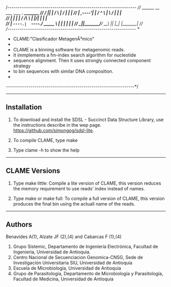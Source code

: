 /*---------------------------------------------------------------
//    ______  __          ___      .___  ___.  _______ 
//   /      ||  |        /   \     |   \/   | |   ____|
//  |  ,----'|  |       /  ^  \    |  \  /  | |  |__   
//  |  |     |  |      /  /_\  \   |  |\/|  | |   __|  
//  |  `----.|  `----./  _____  \  |  |  |  | |  |____ 
//   \______||_______/__/     \__\ |__|  |__| |_______|
//                                                     
/*---------------------------------------------------------------
 *
 *   CLAME:"Clasificador MetagenÃ³mico"
 *	
 *   CLAME is a binning software for metagenomic reads.
 *   It immplements a fm-index search algorithm for nucleotide 
 *   sequence alignment. Then it uses strongly connected component strategy
 *   to bin sequences with similar DNA composition.
 *  
 ---------------------------------------------------------------*/

---------------------------------------------------------------
Installation
---------------------------------------------------------------
1. To download and install the SDSL - Succinct Data Structure Library, use the instructions describe in the wep page.
https://github.com/simongog/sdsl-lite.

2. To compile CLAME, type make

3. Type clame -h to show the help

---------------------------------------------------------------
CLAME Versions
---------------------------------------------------------------
1. Type make little: Compile a lite version of CLAME, this version reduces the memory requirement to use reads' index instead of names.

2. Type make or make full: To compile a full version of CLAME, this version produces the final bin using the actuall name of the reads.


---------------------------------------------------------------
Authors
---------------------------------------------------------------
Benavides A(1), Alzate JF (2),(4) and Cabarcas F (1),(4)
1.	Grupo Sistemic, Departamento de Ingeniería Electrónica, Facultad de Ingenieria, Universidad de Antioquia.
2.	Centro Nacional de Secuenciacion Genomica-CNSG, Sede de Investigación Universitaria SIU, Universidad de Antioquia
3.	Escuela de Microbiología, Universidad de Antioquia
4.	Grupo de Parasitología, Departamento de Microbiología y Parasitología, Facultad de Medicina, Universidad de Antioquia

